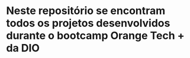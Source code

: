 # Neste repositório se encontram todos os projetos desenvolvidos durante o bootcamp Orange Tech + da DIO